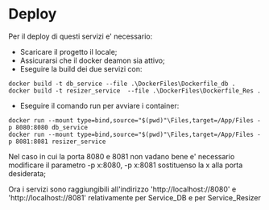 # Deploy
Per il deploy di questi servizi e' necessario:

  - Scaricare il progetto il locale;
  - Assicurarsi che il docker deamon sia attivo;
  - Eseguire la build dei due servizi con:
  ```
  docker build -t db_service --file .\DockerFiles\Dockerfile_db .
  docker build -t resizer_service  --file .\DockerFiles\Dockerfile_Res .
  ```
  - Eseguire il comando run per avviare i container:
  ```
  docker run --mount type=bind,source="$(pwd)"\Files,target=/App/Files -p 8080:8080 db_service 
  docker run --mount type=bind,source="$(pwd)"\Files,target=/App/Files -p 8081:8081 resizer_service
  ```
  Nel caso in cui la porta 8080 e 8081 non vadano bene e' necessario modificare il parametro -p x:8080, -p x:8081 sostituenso la x alla porta desiderata;
  
  Ora i servizi sono raggiungibili all'indirizzo 'http://localhost://8080' e 'http://localhost://8081' relativamente per Service_DB e per Service_Resizer
